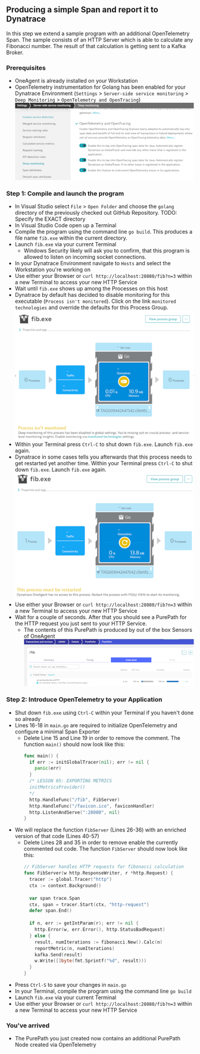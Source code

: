 ## Producing a simple Span and report it to Dynatrace
In this step we extend a sample program with an additional OpenTelemetry Span.
The sample consists of an HTTP Server which is able to calculate any Fibonacci number.
The result of that calculation is getting sent to a Kafka Broker.

### Prerequisites
- OneAgent is already installed on your Workstation
- OpenTelemetry instrumentation for Golang has been enabled for your Dynatrace Environment (`Settings` > `Server-side service monitoring` > `Deep Monitoring` > `OpenTelemetry and OpenTracing`)
  ![Deep Monitoring](../../assets/images/deep_monitoring.png)

### Step 1: Compile and launch the program
- In Visual Studio select `File` > `Open Folder` and choose the `golang` directory of the previously checked out GitHub Repository. TODO: Specify the EXACT directory
- In Visual Studio Code open up a Terminal
- Compile the program using the command line `go build`. This produces a file name `fib.exe` within the current directory.
- Launch `fib.exe` via your current Terminal
  - Windows Security likely will ask you to confirm, that this program is allowed to listen on incoming socket connections.
- In your Dynatrace Environment navigate to `Hosts` and select the Workstation you're working on
- Use either your Browser or `curl http://localhost:28080/fib?n=3` within a new Terminal to access your new HTTP Service
- Wait until `fib.exe` shows up among the Processes on this host
- Dynatrace by default has decided to disable monitoring for this executable (`Process isn't monitored`). Click on the link `monitored technologies` and override the defaults for this Process Group. 
  ![Process isn't monitored](../../assets/images/process_isnt_monitored.png)
- Within your Terminal press `Ctrl-C` to shut down `fib.exe`. Launch `fib.exe` again. 
- Dynatrace in some cases tells you afterwards that this process needs to get restarted yet another time. Within your Terminal press `Ctrl-C` to shut down `fib.exe`. Launch `fib.exe` again. 
  ![Process must be restarted](../../assets/images/process_must_be_restarted.png)
- Use either your Browser or `curl http://localhost:28080/fib?n=3` within a new Terminal to access your new HTTP Service
- Wait for a couple of seconds. After that you should see a PurePath for the HTTP request you just sent to your HTTP Service.
  - The contents of this PurePath is produced by out of the box Sensors of OneAgent
  ![PurePath](../../assets/images/purepath.png)

### Step 2: Introduce OpenTelemetry to your Application
- Shut down `fib.exe` using `Ctrl-C` within your Terminal if you haven't done so already
- Lines 16-18 in `main.go` are required to initialize OpenTelemetry and configure a minimal Span Exporter
  - Delete Line 15 and Line 19 in order to remove the comment. The function `main()` should now look like this:  
    ```go
    func main() {
      if err := initGlobalTracer(nil); err != nil {
        panic(err)
      }
      /* LESSON 05: EXPORTING METRICS
      initMetricsProvider()
      */
      http.HandleFunc("/fib", FibServer)
      http.HandleFunc("/favicon.ico", faviconHandler)
      http.ListenAndServe(":28080", nil)
    }
    ```
- We will replace the function `FibServer` (Lines 26-36) with an enriched version of that code (Lines 40-57)
  - Delete Lines 28 and 35 in order to remove enable the currently commented out code. The function `FibServer` should now look like this:
    ```go
    // FibServer handles HTTP requests for fibonacci calculation
    func FibServer(w http.ResponseWriter, r *http.Request) {
      tracer := global.Tracer("http")
      ctx := context.Background()

      var span trace.Span
      ctx, span = tracer.Start(ctx, "http-request")
      defer span.End()

      if n, err := getIntParam(r); err != nil {
        http.Error(w, err.Error(), http.StatusBadRequest)
      } else {
        result, numIterations := fibonacci.New().Calc(n)
        reportMetric(n, numIterations)
        kafka.Send(result)
        w.Write([]byte(fmt.Sprintf("%d", result)))
      }
    }    
    ```
- Press `Ctrl-S` to save your changes in `main.go`
- In your Terminal, compile the program using the command line `go build`
- Launch `fib.exe` via your current Terminal
- Use either your Browser or `curl http://localhost:28080/fib?n=3` within a new Terminal to access your new HTTP Service

### You've arrived
- The PurePath you just created now contains an additional PurePath Node created via OpenTelemetry
